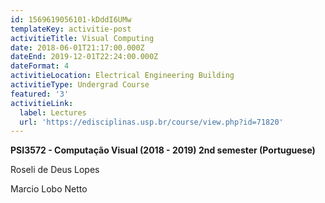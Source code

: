 ```yaml
---
id: 1569619056101-kDddI6UMw
templateKey: activitie-post
activitieTitle: Visual Computing
date: 2018-06-01T21:17:00.000Z
dateEnd: 2019-12-01T22:24:00.000Z
dateFormat: 4
activitieLocation: Electrical Engineering Building
activitieType: Undergrad Course
featured: '3'
activitieLink:
  label: Lectures
  url: 'https://edisciplinas.usp.br/course/view.php?id=71820'
---
```

**PSI3572 - Computação Visual (2018 - 2019) 2nd semester  (Portuguese)** 

Roseli de Deus Lopes

Marcio Lobo Netto
